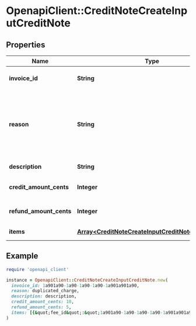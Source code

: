 # OpenapiClient::CreditNoteCreateInputCreditNote

## Properties

| Name | Type | Description | Notes |
| ---- | ---- | ----------- | ----- |
| **invoice_id** | **String** | The invoice unique identifier, created by Lago. |  |
| **reason** | **String** | The reason of the credit note creation. Possible values are &#x60;duplicated_charge&#x60;, &#x60;product_unsatisfactory&#x60;, &#x60;order_change&#x60;, &#x60;order_cancellation&#x60;, &#x60;fraudulent_charge&#x60; or &#x60;other&#x60;. | [optional] |
| **description** | **String** | The description of the credit note. | [optional] |
| **credit_amount_cents** | **Integer** | The total amount to be credited on the customer balance. | [optional] |
| **refund_amount_cents** | **Integer** | The total amount to be refunded to the customer. | [optional] |
| **items** | [**Array&lt;CreditNoteCreateInputCreditNoteItemsInner&gt;**](CreditNoteCreateInputCreditNoteItemsInner.md) | The list of credit note’s items. |  |

## Example

```ruby
require 'openapi_client'

instance = OpenapiClient::CreditNoteCreateInputCreditNote.new(
  invoice_id: 1a901a90-1a90-1a90-1a90-1a901a901a90,
  reason: duplicated_charge,
  description: description,
  credit_amount_cents: 10,
  refund_amount_cents: 5,
  items: [{&quot;fee_id&quot;:&quot;1a901a90-1a90-1a90-1a90-1a901a901a90&quot;,&quot;amount_cents&quot;:10},{&quot;fee_id&quot;:&quot;1a901a90-1a90-1a90-1a90-1a901a901a91&quot;,&quot;amount_cents&quot;:5}]
)
```

